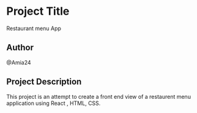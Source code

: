 # Project Title
 Restaurant menu App

## Author
 @Amia24
 
## Project Description
  This project is an attempt to create a front end view of a restaurent menu application using React , HTML, CSS.


